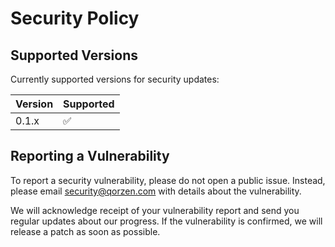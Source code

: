 # Security Policy

## Supported Versions

Currently supported versions for security updates:

| Version | Supported          |
| ------- | ------------------ |
| 0.1.x   | :white_check_mark: |

## Reporting a Vulnerability

To report a security vulnerability, please do not open a public issue.
Instead, please email security@qorzen.com with details about the vulnerability.

We will acknowledge receipt of your vulnerability report and send you regular updates about our progress.
If the vulnerability is confirmed, we will release a patch as soon as possible.
